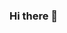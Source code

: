 ### Hi there 👋

<!--
**SlowSailKnowNothing/SlowSailKnowNothing** is a ✨ _special_ ✨ repository because its `README.md` (this file) appears on your GitHub profile.
I'm SlowSail,studying in University of science and technology of China, and my research direction is accelerator control.Programming and manipulating particles are both cool things!

🌱 I’m currently learning  EPICS and JAVA
😄 Pronouns: Young man
⚡ Fun fact: I love literature but I became an engineering student

